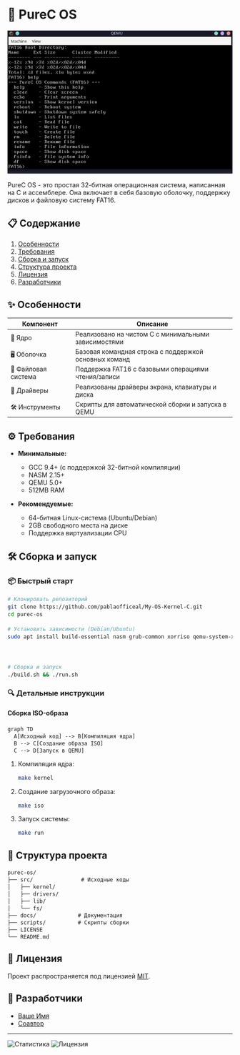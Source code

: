 # 🚀 PureC OS

![OS Demo](/demo/demo.png) <!-- Замените на реальный скриншот -->

PureC OS - это простая 32-битная операционная система, написанная на C и ассемблере. Она включает в себя базовую оболочку, поддержку дисков и файловую систему FAT16.

## 📋 Содержание
1. [Особенности](#✨-особенности)
2. [Требования](#⚙️-требования)
3. [Сборка и запуск](#🛠️-сборка-и-запуск)
4. [Структура проекта](#📂-структура-проекта)
5. [Лицензия](#📜-лицензия)
6. [Разработчики](#👥-разработчики)

## ✨ Особенности

| Компонент       | Описание                                                                 |
|-----------------|-------------------------------------------------------------------------|
| 🧠 Ядро         | Реализовано на чистом C с минимальными зависимостями                   |
| 🖥️ Оболочка     | Базовая командная строка с поддержкой основных команд                   |
| 💾 Файловая система | Поддержка FAT16 с базовыми операциями чтения/записи                   |
| 🔌 Драйверы     | Реализованы драйверы экрана, клавиатуры и диска                        |
| 🛠️ Инструменты  | Скрипты для автоматической сборки и запуска в QEMU                     |

## ⚙️ Требования

- **Минимальные:**
  - GCC 9.4+ (с поддержкой 32-битной компиляции)
  - NASM 2.15+
  - QEMU 5.0+
  - 512MB RAM

- **Рекомендуемые:**
  - 64-битная Linux-система (Ubuntu/Debian)
  - 2GB свободного места на диске
  - Поддержка виртуализации CPU

## 🛠️ Сборка и запуск

### 📦 Быстрый старт
```bash
# Клонировать репозиторий
git clone https://github.com/pablaofficeal/My-OS-Kernel-C.git
cd purec-os

# Установить зависимости (Debian/Ubuntu)
sudo apt install build-essential nasm grub-common xorriso qemu-system-x86



# Сборка и запуск
./build.sh && ./run.sh
```

### 🔍 Детальные инструкции

#### Сборка ISO-образа
```mermaid
graph TD
  A[Исходный код] --> B[Компиляция ядра]
  B --> C[Создание образа ISO]
  C --> D[Запуск в QEMU]
```

1. Компиляция ядра:
   ```bash
   make kernel
   ```

2. Создание загрузочного образа:
   ```bash
   make iso
   ```

3. Запуск системы:
   ```bash
   make run
   ```

## 📂 Структура проекта

```
purec-os/
├── src/               # Исходные коды
│   ├── kernel/       
│   ├── drivers/      
│   ├── lib/          
│   └── fs/           
├── docs/             # Документация
├── scripts/          # Скрипты сборки
├── LICENSE
└── README.md
```

## 📜 Лицензия

Проект распространяется под лицензией [MIT](LICENSE).

## 👥 Разработчики

- [Ваше Имя](https://github.com/yourusername)
- [Соавтор](https://github.com/collaborator)

---

![Статистика](https://img.shields.io/github/repo-size/yourusername/purec-os?label=Размер%20репозитория&style=flat-square) ![Лицензия](https://img.shields.io/github/license/yourusername/purec-os?color=blue&style=flat-square)
